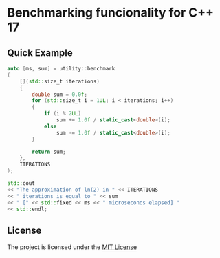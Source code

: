 
# Benchmarking funcionality for C++ 17

## Quick Example

```cpp
auto [ms, sum] = utility::benchmark
(
    [](std::size_t iterations)
    {
        double sum = 0.0f;
        for (std::size_t i = 1UL; i < iterations; i++)
        {
            if (i % 2UL)
                sum += 1.0f / static_cast<double>(i);
            else
                sum -= 1.0f / static_cast<double>(i);
        }

        return sum;
    },
    ITERATIONS
);

std::cout
<< "The approximation of ln(2) in " << ITERATIONS
<< " iterations is equal to " << sum
<< " [" << std::fixed << ms << " microseconds elapsed] "
<< std::endl;
```

## License

The project is licensed under the [MIT License](https://opensource.org/licenses/MIT)
